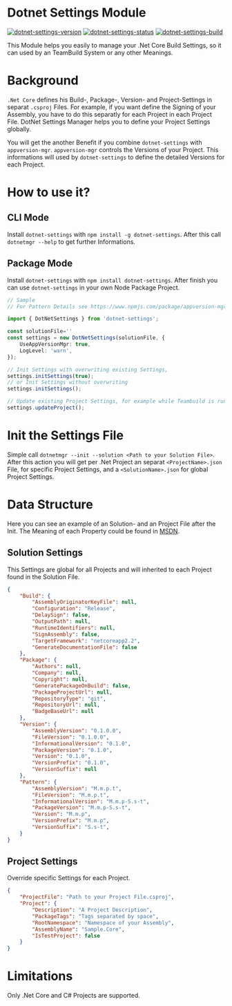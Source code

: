 # Dotnet Settings Module

[![dotnet-settings-version](https://img.shields.io/badge/Version-0.5.9-brightgreen.svg?style=flat)](https://www.npmjs.com/package/dotnet-settings/v/0.5.9)
[![dotnet-settings-status](https://img.shields.io/badge/Status-preview%201-brightgreen.svg?style=flat)](https://github.com/x-company/dotnet-settings#status)
[![dotnet-settings-build](https://img.shields.io/badge/Builds-96-brightgreen.svg?style=flat)](https://github.com/x-company/dotnet-settings#status)

This Module helps you easily to manage your .Net Core Build Settings, so it can used by an TeamBuild System or any other Meanings.

# Background
`.Net Core` defines his Build-, Package-, Version- and Project-Settings in separat `.csproj` Files. For example, if you want define the Signing of your Assembly, you have to do this separatly for each Project in each Project File. DotNet Settings Manager helps you to define your Project Settings globally.

You will get the another Benefit if you combine `dotnet-settings` with `appversion-mgr`. `appversion-mgr` controls the Versions of your Project. This informations will used by `dotnet-settings` to define the detailed Versions for each Project.

# How to use it?

## CLI Mode
Install `dotnet-settings` with ```npm install -g dotnet-settings```. After this call ```dotnetmgr --help``` to get further Informations.

## Package Mode
Install `dotnet-settings` with ```npm install dotnet-settings```. After finish you can use `dotnet-settings` in your own Node Package Project.

```typescript
// Sample
// For Pattern Details see https://www.npmjs.com/package/appversion-mgr

import { DotNetSettings } from 'dotnet-settings';

const solutionFile=''
const settings = new DotNetSettings(solutionFile, {
    UseAppVersionMgr: true,
    LogLevel: 'warn',    
});

// Init Settings with overwriting existing Settings,
settings.initSettings(true);
// or Init Settings without overwriting
settings.initSettings();

// Update existing Project Settings, for example while Teambuild is running
settings.updateProject();

```

# Init the Settings File

Simple call ```dotnetmgr --init --solution <Path to your Solution File>```. After this action you will get per .Net Project an separat `<ProjectName>.json` File, for specific Project Settings, and a `<SolutionName>.json` for global Project Settings.

# Data Structure

Here you can see an example of an Solution- and an Project File after the Init. The Meaning of each Property could be found in [MSDN](https://docs.microsoft.com/en-us/dotnet/core/tools/csproj).

## Solution Settings

This Settings are global for all Projects and will inherited to each Project found in the Solution File.

```json
{
    "Build": {
        "AssemblyOriginatorKeyFile": null,
        "Configuration": "Release",
        "DelaySign": false,
        "OutputPath": null,
        "RuntimeIdentifiers": null,
        "SignAssembly": false,
        "TargetFramework": "netcoreapp2.2",
        "GenerateDocumentationFile": false
    },
    "Package": {
        "Authors": null,
        "Company": null,
        "Copyright": null,
        "GeneratePackageOnBuild": false,
        "PackageProjectUrl": null,
        "RepositoryType": "git",
        "RepositoryUrl": null,
        "BadgeBaseUrl": null
    },
    "Version": {
        "AssemblyVersion": "0.1.0.0",
        "FileVersion": "0.1.0.0",
        "InformationalVersion": "0.1.0",
        "PackageVersion": "0.1.0",
        "Version": "0.1.0",
        "VersionPrefix": "0.1.0",
        "VersionSuffix": null
    },
    "Pattern": {
        "AssemblyVersion": "M.m.p.t",
        "FileVersion": "M.m.p.t",
        "InformationalVersion": "M.m.p-S.s-t",
        "PackageVersion": "M.m.p-S.s-t",
        "Version": "M.m.p",
        "VersionPrefix": "M.m.p",
        "VersionSuffix": "S.s-t",
    }
}
```

## Project Settings

Override specific Settings for each Project.

```json
{
    "ProjectFile": "Path to your Project File.csproj",
    "Project": {
        "Description": "A Project Description",
        "PackageTags": "Tags separated by space",
        "RootNamespace": "Namespace of your Assembly",
        "AssemblyName": "Sample.Core",
        "IsTestProject": false
    }    
}

```

# Limitations

Only .Net Core and C# Projects are supported.
